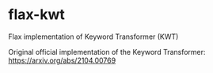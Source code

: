 # flax-kwt
Flax implementation of Keyword Transformer (KWT)





Original official implementation of the Keyword Transformer: https://arxiv.org/abs/2104.00769

